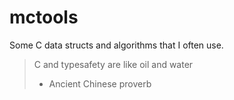 # mctools
Some C data structs and algorithms that I often use. 
> C and typesafety are like oil and water
> - Ancient Chinese proverb
